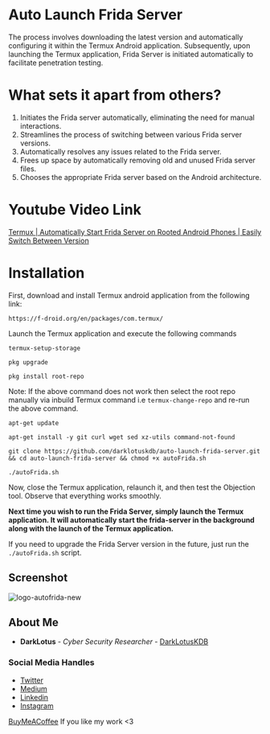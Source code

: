 # Auto Launch Frida Server
The process involves downloading the latest version and automatically configuring it within the Termux Android application. Subsequently, upon launching the Termux application, Frida Server is initiated automatically to facilitate penetration testing.


# What sets it apart from others?
1. Initiates the Frida server automatically, eliminating the need for manual interactions.
2. Streamlines the process of switching between various Frida server versions.
3. Automatically resolves any issues related to the Frida server.
4. Frees up space by automatically removing old and unused Frida server files.
5. Chooses the appropriate Frida server based on the Android architecture.


# Youtube Video Link
[Termux | Automatically Start Frida Server on Rooted Android Phones | Easily Switch Between Version](https://www.youtube.com/watch?v=stFytf3YEH0)


# Installation
First, download and install Termux android application from the following link:
```
https://f-droid.org/en/packages/com.termux/
```
Launch the Termux application and execute the following commands 
```
termux-setup-storage
```
```
pkg upgrade
```
```
pkg install root-repo
```
Note: If the above command does not work then select the root repo manually via inbuild Termux command i.e ``` termux-change-repo ``` and re-run the above command. 
```
apt-get update
```
```
apt-get install -y git curl wget sed xz-utils command-not-found
```
```
git clone https://github.com/darklotuskdb/auto-launch-frida-server.git && cd auto-launch-frida-server && chmod +x autoFrida.sh
```
```
./autoFrida.sh
```
Now, close the Termux application, relaunch it, and then test the Objection tool. Observe that everything works smoothly.

**Next time you wish to run the Frida Server, simply launch the Termux application. It will automatically start the frida-server in the background along with the launch of the Termux application.**

If you need to upgrade the Frida Server version in the future, just run the ``` ./autoFrida.sh ``` script.


## Screenshot
![logo-autofrida-new](https://github.com/darklotuskdb/auto-launch-frida-server/assets/29382875/cead500d-9e83-4ee7-8acb-1093673d4867)


## About Me

* **DarkLotus** - *Cyber Security Researcher* - [DarkLotusKDB](https://github.com/darklotuskdb)

### Social Media Handles
* [Twitter](https://twitter.com/darklotuskdb)
* [Medium](https://medium.com/@darklotus)
* [Linkedin](https://www.linkedin.com/in/kamaldeepbhati/)
* [Instagram](https://www.instagram.com/kamaldeepbhati/)

[BuyMeACoffee](https://www.buymeacoffee.com/darklotus) If you like my work <3

